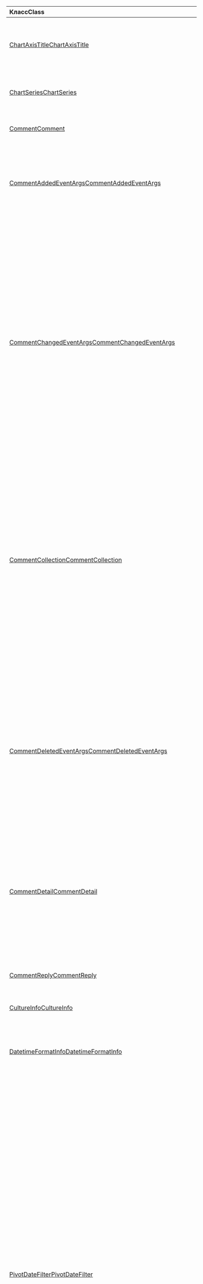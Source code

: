 | <span data-ttu-id="f9fad-101">Класс</span><span class="sxs-lookup"><span data-stu-id="f9fad-101">Class</span></span> | <span data-ttu-id="f9fad-102">Поля</span><span class="sxs-lookup"><span data-stu-id="f9fad-102">Fields</span></span> | <span data-ttu-id="f9fad-103">Описание</span><span class="sxs-lookup"><span data-stu-id="f9fad-103">Description</span></span> |
|:---|:---|:---|
|[<span data-ttu-id="f9fad-104">ChartAxisTitle</span><span class="sxs-lookup"><span data-stu-id="f9fad-104">ChartAxisTitle</span></span>](/javascript/api/excel/excel.chartaxistitle)|[<span data-ttu-id="f9fad-105">textOrientation</span><span class="sxs-lookup"><span data-stu-id="f9fad-105">textOrientation</span></span>](/javascript/api/excel/excel.chartaxistitle#textorientation)|<span data-ttu-id="f9fad-106">Указывает угол, на который ориентирован текст для заголовка оси диаграммы.</span><span class="sxs-lookup"><span data-stu-id="f9fad-106">Specifies the angle to which the text is oriented for the chart axis title.</span></span>|
|[<span data-ttu-id="f9fad-107">ChartSeries</span><span class="sxs-lookup"><span data-stu-id="f9fad-107">ChartSeries</span></span>](/javascript/api/excel/excel.chartseries)|[<span data-ttu-id="f9fad-108">getDimensionValues (размер: Excel. ChartSeriesDimension)</span><span class="sxs-lookup"><span data-stu-id="f9fad-108">getDimensionValues(dimension: Excel.ChartSeriesDimension)</span></span>](/javascript/api/excel/excel.chartseries#getdimensionvalues-dimension-)|<span data-ttu-id="f9fad-109">Получает значения из одного измерения серии диаграмм.</span><span class="sxs-lookup"><span data-stu-id="f9fad-109">Gets the values from a single dimension of the chart series.</span></span>|
|[<span data-ttu-id="f9fad-110">Comment</span><span class="sxs-lookup"><span data-stu-id="f9fad-110">Comment</span></span>](/javascript/api/excel/excel.comment)|[<span data-ttu-id="f9fad-111">contentType</span><span class="sxs-lookup"><span data-stu-id="f9fad-111">contentType</span></span>](/javascript/api/excel/excel.comment#contenttype)|<span data-ttu-id="f9fad-112">Получает тип контента комментария.</span><span class="sxs-lookup"><span data-stu-id="f9fad-112">Gets the content type of the comment.</span></span>|
|[<span data-ttu-id="f9fad-113">CommentAddedEventArgs</span><span class="sxs-lookup"><span data-stu-id="f9fad-113">CommentAddedEventArgs</span></span>](/javascript/api/excel/excel.commentaddedeventargs)|[<span data-ttu-id="f9fad-114">commentDetails</span><span class="sxs-lookup"><span data-stu-id="f9fad-114">commentDetails</span></span>](/javascript/api/excel/excel.commentaddedeventargs#commentdetails)|<span data-ttu-id="f9fad-115">Получает массив, содержащий ID и ID комментариев связанных с ним `CommentDetail` ответов.</span><span class="sxs-lookup"><span data-stu-id="f9fad-115">Gets the `CommentDetail` array that contains the comment ID and IDs of its related replies.</span></span>|
||[<span data-ttu-id="f9fad-116">source</span><span class="sxs-lookup"><span data-stu-id="f9fad-116">source</span></span>](/javascript/api/excel/excel.commentaddedeventargs#source)|<span data-ttu-id="f9fad-117">Указывает источник события.</span><span class="sxs-lookup"><span data-stu-id="f9fad-117">Specifies the source of the event.</span></span>|
||[<span data-ttu-id="f9fad-118">type</span><span class="sxs-lookup"><span data-stu-id="f9fad-118">type</span></span>](/javascript/api/excel/excel.commentaddedeventargs#type)|<span data-ttu-id="f9fad-119">Получает тип события.</span><span class="sxs-lookup"><span data-stu-id="f9fad-119">Gets the type of the event.</span></span>|
||[<span data-ttu-id="f9fad-120">worksheetId</span><span class="sxs-lookup"><span data-stu-id="f9fad-120">worksheetId</span></span>](/javascript/api/excel/excel.commentaddedeventargs#worksheetid)|<span data-ttu-id="f9fad-121">Получает ID таблицы, в которой произошло событие.</span><span class="sxs-lookup"><span data-stu-id="f9fad-121">Gets the ID of the worksheet in which the event happened.</span></span>|
|[<span data-ttu-id="f9fad-122">CommentChangedEventArgs</span><span class="sxs-lookup"><span data-stu-id="f9fad-122">CommentChangedEventArgs</span></span>](/javascript/api/excel/excel.commentchangedeventargs)|[<span data-ttu-id="f9fad-123">changeType</span><span class="sxs-lookup"><span data-stu-id="f9fad-123">changeType</span></span>](/javascript/api/excel/excel.commentchangedeventargs#changetype)|<span data-ttu-id="f9fad-124">Получает тип изменений, который представляет, как запускается измененное событие.</span><span class="sxs-lookup"><span data-stu-id="f9fad-124">Gets the change type that represents how the changed event is triggered.</span></span>|
||[<span data-ttu-id="f9fad-125">commentDetails</span><span class="sxs-lookup"><span data-stu-id="f9fad-125">commentDetails</span></span>](/javascript/api/excel/excel.commentchangedeventargs#commentdetails)|<span data-ttu-id="f9fad-126">Получите массив, содержащий ID и ID комментариев связанных с ним `CommentDetail` ответов.</span><span class="sxs-lookup"><span data-stu-id="f9fad-126">Get the `CommentDetail` array which contains the comment ID and IDs of its related replies.</span></span>|
||[<span data-ttu-id="f9fad-127">source</span><span class="sxs-lookup"><span data-stu-id="f9fad-127">source</span></span>](/javascript/api/excel/excel.commentchangedeventargs#source)|<span data-ttu-id="f9fad-128">Указывает источник события.</span><span class="sxs-lookup"><span data-stu-id="f9fad-128">Specifies the source of the event.</span></span>|
||[<span data-ttu-id="f9fad-129">type</span><span class="sxs-lookup"><span data-stu-id="f9fad-129">type</span></span>](/javascript/api/excel/excel.commentchangedeventargs#type)|<span data-ttu-id="f9fad-130">Получает тип события.</span><span class="sxs-lookup"><span data-stu-id="f9fad-130">Gets the type of the event.</span></span>|
||[<span data-ttu-id="f9fad-131">worksheetId</span><span class="sxs-lookup"><span data-stu-id="f9fad-131">worksheetId</span></span>](/javascript/api/excel/excel.commentchangedeventargs#worksheetid)|<span data-ttu-id="f9fad-132">Получает ID таблицы, в которой произошло событие.</span><span class="sxs-lookup"><span data-stu-id="f9fad-132">Gets the ID of the worksheet in which the event happened.</span></span>|
|[<span data-ttu-id="f9fad-133">CommentCollection</span><span class="sxs-lookup"><span data-stu-id="f9fad-133">CommentCollection</span></span>](/javascript/api/excel/excel.commentcollection)|[<span data-ttu-id="f9fad-134">onAdded</span><span class="sxs-lookup"><span data-stu-id="f9fad-134">onAdded</span></span>](/javascript/api/excel/excel.commentcollection#onadded)|<span data-ttu-id="f9fad-135">Возникает при добавлении комментариев.</span><span class="sxs-lookup"><span data-stu-id="f9fad-135">Occurs when the comments are added.</span></span>|
||[<span data-ttu-id="f9fad-136">onChanged</span><span class="sxs-lookup"><span data-stu-id="f9fad-136">onChanged</span></span>](/javascript/api/excel/excel.commentcollection#onchanged)|<span data-ttu-id="f9fad-137">Возникает при смене комментариев или ответов в коллекции комментариев, в том числе при удалении ответов.</span><span class="sxs-lookup"><span data-stu-id="f9fad-137">Occurs when comments or replies in a comment collection are changed, including when replies are deleted.</span></span>|
||[<span data-ttu-id="f9fad-138">onDeleted</span><span class="sxs-lookup"><span data-stu-id="f9fad-138">onDeleted</span></span>](/javascript/api/excel/excel.commentcollection#ondeleted)|<span data-ttu-id="f9fad-139">Происходит, когда комментарии удаляются в коллекции комментариев.</span><span class="sxs-lookup"><span data-stu-id="f9fad-139">Occurs when comments are deleted in the comment collection.</span></span>|
|[<span data-ttu-id="f9fad-140">CommentDeletedEventArgs</span><span class="sxs-lookup"><span data-stu-id="f9fad-140">CommentDeletedEventArgs</span></span>](/javascript/api/excel/excel.commentdeletedeventargs)|[<span data-ttu-id="f9fad-141">commentDetails</span><span class="sxs-lookup"><span data-stu-id="f9fad-141">commentDetails</span></span>](/javascript/api/excel/excel.commentdeletedeventargs#commentdetails)|<span data-ttu-id="f9fad-142">Получает массив, содержащий ID и ID комментариев связанных с ним `CommentDetail` ответов.</span><span class="sxs-lookup"><span data-stu-id="f9fad-142">Gets the `CommentDetail` array that contains the comment ID and IDs of its related replies.</span></span>|
||[<span data-ttu-id="f9fad-143">source</span><span class="sxs-lookup"><span data-stu-id="f9fad-143">source</span></span>](/javascript/api/excel/excel.commentdeletedeventargs#source)|<span data-ttu-id="f9fad-144">Указывает источник события.</span><span class="sxs-lookup"><span data-stu-id="f9fad-144">Specifies the source of the event.</span></span>|
||[<span data-ttu-id="f9fad-145">type</span><span class="sxs-lookup"><span data-stu-id="f9fad-145">type</span></span>](/javascript/api/excel/excel.commentdeletedeventargs#type)|<span data-ttu-id="f9fad-146">Получает тип события.</span><span class="sxs-lookup"><span data-stu-id="f9fad-146">Gets the type of the event.</span></span>|
||[<span data-ttu-id="f9fad-147">worksheetId</span><span class="sxs-lookup"><span data-stu-id="f9fad-147">worksheetId</span></span>](/javascript/api/excel/excel.commentdeletedeventargs#worksheetid)|<span data-ttu-id="f9fad-148">Получает ID таблицы, в которой произошло событие.</span><span class="sxs-lookup"><span data-stu-id="f9fad-148">Gets the ID of the worksheet in which the event happened.</span></span>|
|[<span data-ttu-id="f9fad-149">CommentDetail</span><span class="sxs-lookup"><span data-stu-id="f9fad-149">CommentDetail</span></span>](/javascript/api/excel/excel.commentdetail)|[<span data-ttu-id="f9fad-150">commentId</span><span class="sxs-lookup"><span data-stu-id="f9fad-150">commentId</span></span>](/javascript/api/excel/excel.commentdetail#commentid)|<span data-ttu-id="f9fad-151">Представляет ID комментария.</span><span class="sxs-lookup"><span data-stu-id="f9fad-151">Represents the ID of the comment.</span></span>|
||[<span data-ttu-id="f9fad-152">replyIds</span><span class="sxs-lookup"><span data-stu-id="f9fad-152">replyIds</span></span>](/javascript/api/excel/excel.commentdetail#replyids)|<span data-ttu-id="f9fad-153">Представляет ID-адреса соответствующих ответов, которые принадлежат комментарию.</span><span class="sxs-lookup"><span data-stu-id="f9fad-153">Represents the IDs of the related replies that belong to the comment.</span></span>|
|[<span data-ttu-id="f9fad-154">CommentReply</span><span class="sxs-lookup"><span data-stu-id="f9fad-154">CommentReply</span></span>](/javascript/api/excel/excel.commentreply)|[<span data-ttu-id="f9fad-155">contentType</span><span class="sxs-lookup"><span data-stu-id="f9fad-155">contentType</span></span>](/javascript/api/excel/excel.commentreply#contenttype)|<span data-ttu-id="f9fad-156">Тип контента ответа.</span><span class="sxs-lookup"><span data-stu-id="f9fad-156">The content type of the reply.</span></span>|
|[<span data-ttu-id="f9fad-157">CultureInfo</span><span class="sxs-lookup"><span data-stu-id="f9fad-157">CultureInfo</span></span>](/javascript/api/excel/excel.cultureinfo)|[<span data-ttu-id="f9fad-158">datetimeFormat</span><span class="sxs-lookup"><span data-stu-id="f9fad-158">datetimeFormat</span></span>](/javascript/api/excel/excel.cultureinfo#datetimeformat)|<span data-ttu-id="f9fad-159">Определяет культурный формат отображения даты и времени.</span><span class="sxs-lookup"><span data-stu-id="f9fad-159">Defines the culturally appropriate format of displaying date and time.</span></span>|
|[<span data-ttu-id="f9fad-160">DatetimeFormatInfo</span><span class="sxs-lookup"><span data-stu-id="f9fad-160">DatetimeFormatInfo</span></span>](/javascript/api/excel/excel.datetimeformatinfo)|[<span data-ttu-id="f9fad-161">dateSeparator</span><span class="sxs-lookup"><span data-stu-id="f9fad-161">dateSeparator</span></span>](/javascript/api/excel/excel.datetimeformatinfo#dateseparator)|<span data-ttu-id="f9fad-162">Получает строку, используемую в качестве сепаратора дат.</span><span class="sxs-lookup"><span data-stu-id="f9fad-162">Gets the string used as the date separator.</span></span>|
||[<span data-ttu-id="f9fad-163">longDatePattern</span><span class="sxs-lookup"><span data-stu-id="f9fad-163">longDatePattern</span></span>](/javascript/api/excel/excel.datetimeformatinfo#longdatepattern)|<span data-ttu-id="f9fad-164">Получает строку формата для длинного значения даты.</span><span class="sxs-lookup"><span data-stu-id="f9fad-164">Gets the format string for a long date value.</span></span>|
||[<span data-ttu-id="f9fad-165">longTimePattern</span><span class="sxs-lookup"><span data-stu-id="f9fad-165">longTimePattern</span></span>](/javascript/api/excel/excel.datetimeformatinfo#longtimepattern)|<span data-ttu-id="f9fad-166">Получает строку формата в течение длительного времени.</span><span class="sxs-lookup"><span data-stu-id="f9fad-166">Gets the format string for a long time value.</span></span>|
||[<span data-ttu-id="f9fad-167">shortDatePattern</span><span class="sxs-lookup"><span data-stu-id="f9fad-167">shortDatePattern</span></span>](/javascript/api/excel/excel.datetimeformatinfo#shortdatepattern)|<span data-ttu-id="f9fad-168">Получает строку формата для краткого значения даты.</span><span class="sxs-lookup"><span data-stu-id="f9fad-168">Gets the format string for a short date value.</span></span>|
||[<span data-ttu-id="f9fad-169">timeSeparator</span><span class="sxs-lookup"><span data-stu-id="f9fad-169">timeSeparator</span></span>](/javascript/api/excel/excel.datetimeformatinfo#timeseparator)|<span data-ttu-id="f9fad-170">Получает строку, используемую в качестве сепаратора времени.</span><span class="sxs-lookup"><span data-stu-id="f9fad-170">Gets the string used as the time separator.</span></span>|
|[<span data-ttu-id="f9fad-171">PivotDateFilter</span><span class="sxs-lookup"><span data-stu-id="f9fad-171">PivotDateFilter</span></span>](/javascript/api/excel/excel.pivotdatefilter)|[<span data-ttu-id="f9fad-172">компаратор</span><span class="sxs-lookup"><span data-stu-id="f9fad-172">comparator</span></span>](/javascript/api/excel/excel.pivotdatefilter#comparator)|<span data-ttu-id="f9fad-173">Компаратор — это статическое значение, с которым сравниваются другие значения.</span><span class="sxs-lookup"><span data-stu-id="f9fad-173">The comparator is the static value to which other values are compared.</span></span>|
||[<span data-ttu-id="f9fad-174">условие</span><span class="sxs-lookup"><span data-stu-id="f9fad-174">condition</span></span>](/javascript/api/excel/excel.pivotdatefilter#condition)|<span data-ttu-id="f9fad-175">Указывает условие фильтра, которое определяет необходимые критерии фильтрации.</span><span class="sxs-lookup"><span data-stu-id="f9fad-175">Specifies the condition for the filter, which defines the necessary filtering criteria.</span></span>|
||[<span data-ttu-id="f9fad-176">эксклюзив</span><span class="sxs-lookup"><span data-stu-id="f9fad-176">exclusive</span></span>](/javascript/api/excel/excel.pivotdatefilter#exclusive)|<span data-ttu-id="f9fad-177">Если `true` фильтр исключает *элементы,* которые соответствуют критериям.</span><span class="sxs-lookup"><span data-stu-id="f9fad-177">If `true`, filter *excludes* items that meet criteria.</span></span>|
||[<span data-ttu-id="f9fad-178">lowerBound</span><span class="sxs-lookup"><span data-stu-id="f9fad-178">lowerBound</span></span>](/javascript/api/excel/excel.pivotdatefilter#lowerbound)|<span data-ttu-id="f9fad-179">Нижний предел диапазона для состояния `between` фильтра.</span><span class="sxs-lookup"><span data-stu-id="f9fad-179">The lower-bound of the range for the `between` filter condition.</span></span>|
||[<span data-ttu-id="f9fad-180">upperBound</span><span class="sxs-lookup"><span data-stu-id="f9fad-180">upperBound</span></span>](/javascript/api/excel/excel.pivotdatefilter#upperbound)|<span data-ttu-id="f9fad-181">Верхний предел диапазона для состояния `between` фильтра.</span><span class="sxs-lookup"><span data-stu-id="f9fad-181">The upper-bound of the range for the `between` filter condition.</span></span>|
||[<span data-ttu-id="f9fad-182">wholeDays</span><span class="sxs-lookup"><span data-stu-id="f9fad-182">wholeDays</span></span>](/javascript/api/excel/excel.pivotdatefilter#wholedays)|<span data-ttu-id="f9fad-183">Для `equals` , , и фильтр `before` `after` `between` условия, указывает, если сравнения должны быть сделаны в течение целых дней.</span><span class="sxs-lookup"><span data-stu-id="f9fad-183">For `equals`, `before`, `after`, and `between` filter conditions, indicates if comparisons should be made as whole days.</span></span>|
|[<span data-ttu-id="f9fad-184">PivotField</span><span class="sxs-lookup"><span data-stu-id="f9fad-184">PivotField</span></span>](/javascript/api/excel/excel.pivotfield)|[<span data-ttu-id="f9fad-185">applyFilter(filter: Excel. PivotFilters)</span><span class="sxs-lookup"><span data-stu-id="f9fad-185">applyFilter(filter: Excel.PivotFilters)</span></span>](/javascript/api/excel/excel.pivotfield#applyfilter-filter-)|<span data-ttu-id="f9fad-186">Задает один или несколько текущих pivotFilters поля и применяет их к полю.</span><span class="sxs-lookup"><span data-stu-id="f9fad-186">Sets one or more of the field's current PivotFilters and applies them to the field.</span></span>|
||[<span data-ttu-id="f9fad-187">clearAllFilters()</span><span class="sxs-lookup"><span data-stu-id="f9fad-187">clearAllFilters()</span></span>](/javascript/api/excel/excel.pivotfield#clearallfilters--)|<span data-ttu-id="f9fad-188">Очищает все критерии от всех фильтров поля.</span><span class="sxs-lookup"><span data-stu-id="f9fad-188">Clears all criteria from all of the field's filters.</span></span>|
||[<span data-ttu-id="f9fad-189">clearFilter(filterType: Excel. PivotFilterType)</span><span class="sxs-lookup"><span data-stu-id="f9fad-189">clearFilter(filterType: Excel.PivotFilterType)</span></span>](/javascript/api/excel/excel.pivotfield#clearfilter-filtertype-)|<span data-ttu-id="f9fad-190">Очищает все существующие критерии от фильтра поля данного типа (если он применяется в настоящее время).</span><span class="sxs-lookup"><span data-stu-id="f9fad-190">Clears all existing criteria from the field's filter of the given type (if one is currently applied).</span></span>|
||[<span data-ttu-id="f9fad-191">getFilters()</span><span class="sxs-lookup"><span data-stu-id="f9fad-191">getFilters()</span></span>](/javascript/api/excel/excel.pivotfield#getfilters--)|<span data-ttu-id="f9fad-192">Получает все фильтры, применяемые в настоящее время на поле.</span><span class="sxs-lookup"><span data-stu-id="f9fad-192">Gets all filters currently applied on the field.</span></span>|
||[<span data-ttu-id="f9fad-193">isFiltered (filterType?: Excel. PivotFilterType)</span><span class="sxs-lookup"><span data-stu-id="f9fad-193">isFiltered(filterType?: Excel.PivotFilterType)</span></span>](/javascript/api/excel/excel.pivotfield#isfiltered-filtertype-)|<span data-ttu-id="f9fad-194">Проверяет, есть ли на поле примененные фильтры.</span><span class="sxs-lookup"><span data-stu-id="f9fad-194">Checks if there are any applied filters on the field.</span></span>|
|[<span data-ttu-id="f9fad-195">PivotFilters</span><span class="sxs-lookup"><span data-stu-id="f9fad-195">PivotFilters</span></span>](/javascript/api/excel/excel.pivotfilters)|[<span data-ttu-id="f9fad-196">dateFilter</span><span class="sxs-lookup"><span data-stu-id="f9fad-196">dateFilter</span></span>](/javascript/api/excel/excel.pivotfilters#datefilter)|<span data-ttu-id="f9fad-197">В настоящее время применяется фильтр дат PivotField.</span><span class="sxs-lookup"><span data-stu-id="f9fad-197">The PivotField's currently applied date filter.</span></span>|
||[<span data-ttu-id="f9fad-198">labelFilter</span><span class="sxs-lookup"><span data-stu-id="f9fad-198">labelFilter</span></span>](/javascript/api/excel/excel.pivotfilters#labelfilter)|<span data-ttu-id="f9fad-199">Фильтр меток PivotField в настоящее время применяется.</span><span class="sxs-lookup"><span data-stu-id="f9fad-199">The PivotField's currently applied label filter.</span></span>|
||[<span data-ttu-id="f9fad-200">manualFilter</span><span class="sxs-lookup"><span data-stu-id="f9fad-200">manualFilter</span></span>](/javascript/api/excel/excel.pivotfilters#manualfilter)|<span data-ttu-id="f9fad-201">В настоящее время применяется ручной фильтр PivotField.</span><span class="sxs-lookup"><span data-stu-id="f9fad-201">The PivotField's currently applied manual filter.</span></span>|
||[<span data-ttu-id="f9fad-202">valueFilter</span><span class="sxs-lookup"><span data-stu-id="f9fad-202">valueFilter</span></span>](/javascript/api/excel/excel.pivotfilters#valuefilter)|<span data-ttu-id="f9fad-203">В настоящее время применяется фильтр значений PivotField.</span><span class="sxs-lookup"><span data-stu-id="f9fad-203">The PivotField's currently applied value filter.</span></span>|
|[<span data-ttu-id="f9fad-204">PivotLabelFilter</span><span class="sxs-lookup"><span data-stu-id="f9fad-204">PivotLabelFilter</span></span>](/javascript/api/excel/excel.pivotlabelfilter)|[<span data-ttu-id="f9fad-205">компаратор</span><span class="sxs-lookup"><span data-stu-id="f9fad-205">comparator</span></span>](/javascript/api/excel/excel.pivotlabelfilter#comparator)|<span data-ttu-id="f9fad-206">Компаратор — это статическое значение, с которым сравниваются другие значения.</span><span class="sxs-lookup"><span data-stu-id="f9fad-206">The comparator is the static value to which other values are compared.</span></span>|
||[<span data-ttu-id="f9fad-207">условие</span><span class="sxs-lookup"><span data-stu-id="f9fad-207">condition</span></span>](/javascript/api/excel/excel.pivotlabelfilter#condition)|<span data-ttu-id="f9fad-208">Указывает условие фильтра, которое определяет необходимые критерии фильтрации.</span><span class="sxs-lookup"><span data-stu-id="f9fad-208">Specifies the condition for the filter, which defines the necessary filtering criteria.</span></span>|
||[<span data-ttu-id="f9fad-209">эксклюзив</span><span class="sxs-lookup"><span data-stu-id="f9fad-209">exclusive</span></span>](/javascript/api/excel/excel.pivotlabelfilter#exclusive)|<span data-ttu-id="f9fad-210">Если `true` фильтр исключает *элементы,* которые соответствуют критериям.</span><span class="sxs-lookup"><span data-stu-id="f9fad-210">If `true`, filter *excludes* items that meet criteria.</span></span>|
||[<span data-ttu-id="f9fad-211">lowerBound</span><span class="sxs-lookup"><span data-stu-id="f9fad-211">lowerBound</span></span>](/javascript/api/excel/excel.pivotlabelfilter#lowerbound)|<span data-ttu-id="f9fad-212">Нижний предел диапазона для состояния `between` фильтра.</span><span class="sxs-lookup"><span data-stu-id="f9fad-212">The lower-bound of the range for the `between` filter condition.</span></span>|
||[<span data-ttu-id="f9fad-213">substring</span><span class="sxs-lookup"><span data-stu-id="f9fad-213">substring</span></span>](/javascript/api/excel/excel.pivotlabelfilter#substring)|<span data-ttu-id="f9fad-214">Подстройка, используемая для `beginsWith` `endsWith` и `contains` фильтрации условий.</span><span class="sxs-lookup"><span data-stu-id="f9fad-214">The substring used for `beginsWith`, `endsWith`, and `contains` filter conditions.</span></span>|
||[<span data-ttu-id="f9fad-215">upperBound</span><span class="sxs-lookup"><span data-stu-id="f9fad-215">upperBound</span></span>](/javascript/api/excel/excel.pivotlabelfilter#upperbound)|<span data-ttu-id="f9fad-216">Верхний предел диапазона для состояния `between` фильтра.</span><span class="sxs-lookup"><span data-stu-id="f9fad-216">The upper-bound of the range for the `between` filter condition.</span></span>|
|[<span data-ttu-id="f9fad-217">PivotManualFilter</span><span class="sxs-lookup"><span data-stu-id="f9fad-217">PivotManualFilter</span></span>](/javascript/api/excel/excel.pivotmanualfilter)|[<span data-ttu-id="f9fad-218">selectedItems</span><span class="sxs-lookup"><span data-stu-id="f9fad-218">selectedItems</span></span>](/javascript/api/excel/excel.pivotmanualfilter#selecteditems)|<span data-ttu-id="f9fad-219">Список выбранных элементов, которые необходимо фильтровать вручную.</span><span class="sxs-lookup"><span data-stu-id="f9fad-219">A list of selected items to manually filter.</span></span>|
|[<span data-ttu-id="f9fad-220">PivotTable</span><span class="sxs-lookup"><span data-stu-id="f9fad-220">PivotTable</span></span>](/javascript/api/excel/excel.pivottable)|[<span data-ttu-id="f9fad-221">allowMultipleFiltersPerField</span><span class="sxs-lookup"><span data-stu-id="f9fad-221">allowMultipleFiltersPerField</span></span>](/javascript/api/excel/excel.pivottable#allowmultiplefiltersperfield)|<span data-ttu-id="f9fad-222">Указывает, разрешает ли pivotTable применение нескольких pivotFilters в заданной pivotField в таблице.</span><span class="sxs-lookup"><span data-stu-id="f9fad-222">Specifies if the PivotTable allows the application of multiple PivotFilters on a given PivotField in the table.</span></span>|
|[<span data-ttu-id="f9fad-223">PivotTableScopedCollection</span><span class="sxs-lookup"><span data-stu-id="f9fad-223">PivotTableScopedCollection</span></span>](/javascript/api/excel/excel.pivottablescopedcollection)|[<span data-ttu-id="f9fad-224">getCount()</span><span class="sxs-lookup"><span data-stu-id="f9fad-224">getCount()</span></span>](/javascript/api/excel/excel.pivottablescopedcollection#getcount--)|<span data-ttu-id="f9fad-225">Получает число pivotTables в коллекции.</span><span class="sxs-lookup"><span data-stu-id="f9fad-225">Gets the number of PivotTables in the collection.</span></span>|
||[<span data-ttu-id="f9fad-226">getFirst()</span><span class="sxs-lookup"><span data-stu-id="f9fad-226">getFirst()</span></span>](/javascript/api/excel/excel.pivottablescopedcollection#getfirst--)|<span data-ttu-id="f9fad-227">Получает первый pivotTable в коллекции.</span><span class="sxs-lookup"><span data-stu-id="f9fad-227">Gets the first PivotTable in the collection.</span></span>|
||[<span data-ttu-id="f9fad-228">getItem(key: string)</span><span class="sxs-lookup"><span data-stu-id="f9fad-228">getItem(key: string)</span></span>](/javascript/api/excel/excel.pivottablescopedcollection#getitem-key-)|<span data-ttu-id="f9fad-229">Получает сводную таблицу по имени.</span><span class="sxs-lookup"><span data-stu-id="f9fad-229">Gets a PivotTable by name.</span></span>|
||[<span data-ttu-id="f9fad-230">getItemOrNullObject(имя: строка)</span><span class="sxs-lookup"><span data-stu-id="f9fad-230">getItemOrNullObject(name: string)</span></span>](/javascript/api/excel/excel.pivottablescopedcollection#getitemornullobject-name-)|<span data-ttu-id="f9fad-231">Получает сводную таблицу по имени.</span><span class="sxs-lookup"><span data-stu-id="f9fad-231">Gets a PivotTable by name.</span></span>|
||[<span data-ttu-id="f9fad-232">items</span><span class="sxs-lookup"><span data-stu-id="f9fad-232">items</span></span>](/javascript/api/excel/excel.pivottablescopedcollection#items)|<span data-ttu-id="f9fad-233">Получает загруженные дочерние элементы в этой коллекции.</span><span class="sxs-lookup"><span data-stu-id="f9fad-233">Gets the loaded child items in this collection.</span></span>|
|[<span data-ttu-id="f9fad-234">PivotValueFilter</span><span class="sxs-lookup"><span data-stu-id="f9fad-234">PivotValueFilter</span></span>](/javascript/api/excel/excel.pivotvaluefilter)|[<span data-ttu-id="f9fad-235">компаратор</span><span class="sxs-lookup"><span data-stu-id="f9fad-235">comparator</span></span>](/javascript/api/excel/excel.pivotvaluefilter#comparator)|<span data-ttu-id="f9fad-236">Компаратор — это статическое значение, с которым сравниваются другие значения.</span><span class="sxs-lookup"><span data-stu-id="f9fad-236">The comparator is the static value to which other values are compared.</span></span>|
||[<span data-ttu-id="f9fad-237">условие</span><span class="sxs-lookup"><span data-stu-id="f9fad-237">condition</span></span>](/javascript/api/excel/excel.pivotvaluefilter#condition)|<span data-ttu-id="f9fad-238">Указывает условие фильтра, которое определяет необходимые критерии фильтрации.</span><span class="sxs-lookup"><span data-stu-id="f9fad-238">Specifies the condition for the filter, which defines the necessary filtering criteria.</span></span>|
||[<span data-ttu-id="f9fad-239">эксклюзив</span><span class="sxs-lookup"><span data-stu-id="f9fad-239">exclusive</span></span>](/javascript/api/excel/excel.pivotvaluefilter#exclusive)|<span data-ttu-id="f9fad-240">Если `true` фильтр исключает *элементы,* которые соответствуют критериям.</span><span class="sxs-lookup"><span data-stu-id="f9fad-240">If `true`, filter *excludes* items that meet criteria.</span></span>|
||[<span data-ttu-id="f9fad-241">lowerBound</span><span class="sxs-lookup"><span data-stu-id="f9fad-241">lowerBound</span></span>](/javascript/api/excel/excel.pivotvaluefilter#lowerbound)|<span data-ttu-id="f9fad-242">Нижний предел диапазона для состояния `between` фильтра.</span><span class="sxs-lookup"><span data-stu-id="f9fad-242">The lower-bound of the range for the `between` filter condition.</span></span>|
||[<span data-ttu-id="f9fad-243">selectionType</span><span class="sxs-lookup"><span data-stu-id="f9fad-243">selectionType</span></span>](/javascript/api/excel/excel.pivotvaluefilter#selectiontype)|<span data-ttu-id="f9fad-244">Указывает, является ли фильтр для элементов верхнего и нижнего N, верхнего и нижнего N-процентов или суммы N верхнего или нижнего.</span><span class="sxs-lookup"><span data-stu-id="f9fad-244">Specifies if the filter is for the top/bottom N items, top/bottom N percent, or top/bottom N sum.</span></span>|
||[<span data-ttu-id="f9fad-245">пороговое значение</span><span class="sxs-lookup"><span data-stu-id="f9fad-245">threshold</span></span>](/javascript/api/excel/excel.pivotvaluefilter#threshold)|<span data-ttu-id="f9fad-246">Пороговое число элементов , процентов или сумм, которые необходимо отфильтровать для состояния верхнего или нижнего фильтра.</span><span class="sxs-lookup"><span data-stu-id="f9fad-246">The "N" threshold number of items, percent, or sum to be filtered for a top/bottom filter condition.</span></span>|
||[<span data-ttu-id="f9fad-247">upperBound</span><span class="sxs-lookup"><span data-stu-id="f9fad-247">upperBound</span></span>](/javascript/api/excel/excel.pivotvaluefilter#upperbound)|<span data-ttu-id="f9fad-248">Верхний предел диапазона для состояния `between` фильтра.</span><span class="sxs-lookup"><span data-stu-id="f9fad-248">The upper-bound of the range for the `between` filter condition.</span></span>|
||[<span data-ttu-id="f9fad-249">value</span><span class="sxs-lookup"><span data-stu-id="f9fad-249">value</span></span>](/javascript/api/excel/excel.pivotvaluefilter#value)|<span data-ttu-id="f9fad-250">Имя выбранного "значения" в поле для фильтрации.</span><span class="sxs-lookup"><span data-stu-id="f9fad-250">Name of the chosen "value" in the field by which to filter.</span></span>|
|[<span data-ttu-id="f9fad-251">Range</span><span class="sxs-lookup"><span data-stu-id="f9fad-251">Range</span></span>](/javascript/api/excel/excel.range)|[<span data-ttu-id="f9fad-252">getDirectPrecedents()</span><span class="sxs-lookup"><span data-stu-id="f9fad-252">getDirectPrecedents()</span></span>](/javascript/api/excel/excel.range#getdirectprecedents--)|<span data-ttu-id="f9fad-253">Возвращает объект, представляющего диапазон, содержащий все прямые прецеденты ячейки в одной и той же таблице или `WorkbookRangeAreas` в нескольких таблицах.</span><span class="sxs-lookup"><span data-stu-id="f9fad-253">Returns a `WorkbookRangeAreas` object that represents the range containing all the direct precedents of a cell in the same worksheet or in multiple worksheets.</span></span>|
||[<span data-ttu-id="f9fad-254">getPivotTables (fullyContained?: boolean)</span><span class="sxs-lookup"><span data-stu-id="f9fad-254">getPivotTables(fullyContained?: boolean)</span></span>](/javascript/api/excel/excel.range#getpivottables-fullycontained-)|<span data-ttu-id="f9fad-255">Получает объемную коллекцию pivotTables, которые пересекаются с диапазоном.</span><span class="sxs-lookup"><span data-stu-id="f9fad-255">Gets a scoped collection of PivotTables that overlap with the range.</span></span>|
||[<span data-ttu-id="f9fad-256">getSpillParent()</span><span class="sxs-lookup"><span data-stu-id="f9fad-256">getSpillParent()</span></span>](/javascript/api/excel/excel.range#getspillparent--)|<span data-ttu-id="f9fad-257">Получает объект диапазона, содержащий базовую ячейку для переносимой ячейки.</span><span class="sxs-lookup"><span data-stu-id="f9fad-257">Gets the range object containing the anchor cell for a cell getting spilled into.</span></span>|
||[<span data-ttu-id="f9fad-258">getSpillParentOrNullObject()</span><span class="sxs-lookup"><span data-stu-id="f9fad-258">getSpillParentOrNullObject()</span></span>](/javascript/api/excel/excel.range#getspillparentornullobject--)|<span data-ttu-id="f9fad-259">Получает объект диапазона, содержащий якорную ячейку для пролитой ячейки.</span><span class="sxs-lookup"><span data-stu-id="f9fad-259">Gets the range object containing the anchor cell for the cell getting spilled into.</span></span>|
||[<span data-ttu-id="f9fad-260">getSpillingToRange()</span><span class="sxs-lookup"><span data-stu-id="f9fad-260">getSpillingToRange()</span></span>](/javascript/api/excel/excel.range#getspillingtorange--)|<span data-ttu-id="f9fad-261">Получает объект range, содержащий диапазон переноса при вызове для базовой ячейки.</span><span class="sxs-lookup"><span data-stu-id="f9fad-261">Gets the range object containing the spill range when called on an anchor cell.</span></span>|
||[<span data-ttu-id="f9fad-262">getSpillingToRangeOrNullObject()</span><span class="sxs-lookup"><span data-stu-id="f9fad-262">getSpillingToRangeOrNullObject()</span></span>](/javascript/api/excel/excel.range#getspillingtorangeornullobject--)|<span data-ttu-id="f9fad-263">Получает объект range, содержащий диапазон переноса при вызове для базовой ячейки.</span><span class="sxs-lookup"><span data-stu-id="f9fad-263">Gets the range object containing the spill range when called on an anchor cell.</span></span>|
||[<span data-ttu-id="f9fad-264">hasSpill</span><span class="sxs-lookup"><span data-stu-id="f9fad-264">hasSpill</span></span>](/javascript/api/excel/excel.range#hasspill)|<span data-ttu-id="f9fad-265">Указывает, есть ли во всех ячейках граница переноса.</span><span class="sxs-lookup"><span data-stu-id="f9fad-265">Represents if all cells have a spill border.</span></span>|
||[<span data-ttu-id="f9fad-266">numberFormatCategories</span><span class="sxs-lookup"><span data-stu-id="f9fad-266">numberFormatCategories</span></span>](/javascript/api/excel/excel.range#numberformatcategories)|<span data-ttu-id="f9fad-267">Представляет категорию формата номеров каждой ячейки.</span><span class="sxs-lookup"><span data-stu-id="f9fad-267">Represents the category of number format of each cell.</span></span>|
||[<span data-ttu-id="f9fad-268">savedAsArray</span><span class="sxs-lookup"><span data-stu-id="f9fad-268">savedAsArray</span></span>](/javascript/api/excel/excel.range#savedasarray)|<span data-ttu-id="f9fad-269">Представляет, будут ли сохранены все ячейки в качестве формулы массива.</span><span class="sxs-lookup"><span data-stu-id="f9fad-269">Represents if all the cells would be saved as an array formula.</span></span>|
|[<span data-ttu-id="f9fad-270">RangeAreasCollection</span><span class="sxs-lookup"><span data-stu-id="f9fad-270">RangeAreasCollection</span></span>](/javascript/api/excel/excel.rangeareascollection)|[<span data-ttu-id="f9fad-271">getCount()</span><span class="sxs-lookup"><span data-stu-id="f9fad-271">getCount()</span></span>](/javascript/api/excel/excel.rangeareascollection#getcount--)|<span data-ttu-id="f9fad-272">Получает количество объектов `RangeAreas` в этой коллекции.</span><span class="sxs-lookup"><span data-stu-id="f9fad-272">Gets the number of `RangeAreas` objects in this collection.</span></span>|
||[<span data-ttu-id="f9fad-273">getItemAt(index: number)</span><span class="sxs-lookup"><span data-stu-id="f9fad-273">getItemAt(index: number)</span></span>](/javascript/api/excel/excel.rangeareascollection#getitemat-index-)|<span data-ttu-id="f9fad-274">Возвращает объект `RangeAreas` в зависимости от позиции в коллекции.</span><span class="sxs-lookup"><span data-stu-id="f9fad-274">Returns the `RangeAreas` object based on position in the collection.</span></span>|
||[<span data-ttu-id="f9fad-275">items</span><span class="sxs-lookup"><span data-stu-id="f9fad-275">items</span></span>](/javascript/api/excel/excel.rangeareascollection#items)|<span data-ttu-id="f9fad-276">Получает загруженные дочерние элементы в этой коллекции.</span><span class="sxs-lookup"><span data-stu-id="f9fad-276">Gets the loaded child items in this collection.</span></span>|
|[<span data-ttu-id="f9fad-277">WorkbookRangeAreas</span><span class="sxs-lookup"><span data-stu-id="f9fad-277">WorkbookRangeAreas</span></span>](/javascript/api/excel/excel.workbookrangeareas)|[<span data-ttu-id="f9fad-278">getRangeAreasBySheet (клавиша: строка)</span><span class="sxs-lookup"><span data-stu-id="f9fad-278">getRangeAreasBySheet(key: string)</span></span>](/javascript/api/excel/excel.workbookrangeareas#getrangeareasbysheet-key-)|<span data-ttu-id="f9fad-279">Возвращает объект на основе ИД или имени таблицы `RangeAreas` в коллекции.</span><span class="sxs-lookup"><span data-stu-id="f9fad-279">Returns the `RangeAreas` object based on worksheet ID or name in the collection.</span></span>|
||[<span data-ttu-id="f9fad-280">getRangeAreasOrNullObjectBySheet (key: string)</span><span class="sxs-lookup"><span data-stu-id="f9fad-280">getRangeAreasOrNullObjectBySheet(key: string)</span></span>](/javascript/api/excel/excel.workbookrangeareas#getrangeareasornullobjectbysheet-key-)|<span data-ttu-id="f9fad-281">Возвращает объект на основе имени или ИД таблицы `RangeAreas` в коллекции.</span><span class="sxs-lookup"><span data-stu-id="f9fad-281">Returns the `RangeAreas` object based on worksheet name or ID in the collection.</span></span>|
||[<span data-ttu-id="f9fad-282">addresses</span><span class="sxs-lookup"><span data-stu-id="f9fad-282">addresses</span></span>](/javascript/api/excel/excel.workbookrangeareas#addresses)|<span data-ttu-id="f9fad-283">Возвращает массив адресов в стиле A1.</span><span class="sxs-lookup"><span data-stu-id="f9fad-283">Returns an array of addresses in A1-style.</span></span>|
||[<span data-ttu-id="f9fad-284">areas</span><span class="sxs-lookup"><span data-stu-id="f9fad-284">areas</span></span>](/javascript/api/excel/excel.workbookrangeareas#areas)|<span data-ttu-id="f9fad-285">Возвращает `RangeAreasCollection` объект.</span><span class="sxs-lookup"><span data-stu-id="f9fad-285">Returns the `RangeAreasCollection` object.</span></span>|
||[<span data-ttu-id="f9fad-286">диапазоны</span><span class="sxs-lookup"><span data-stu-id="f9fad-286">ranges</span></span>](/javascript/api/excel/excel.workbookrangeareas#ranges)|<span data-ttu-id="f9fad-287">Возвращает диапазоны, составляющие этот объект в `RangeCollection` объекте.</span><span class="sxs-lookup"><span data-stu-id="f9fad-287">Returns ranges that comprise this object in a `RangeCollection` object.</span></span>|
|[<span data-ttu-id="f9fad-288">Worksheet</span><span class="sxs-lookup"><span data-stu-id="f9fad-288">Worksheet</span></span>](/javascript/api/excel/excel.worksheet)|[<span data-ttu-id="f9fad-289">customProperties</span><span class="sxs-lookup"><span data-stu-id="f9fad-289">customProperties</span></span>](/javascript/api/excel/excel.worksheet#customproperties)|<span data-ttu-id="f9fad-290">Получает коллекцию пользовательских свойств на уровне таблицы.</span><span class="sxs-lookup"><span data-stu-id="f9fad-290">Gets a collection of worksheet-level custom properties.</span></span>|
|[<span data-ttu-id="f9fad-291">WorksheetCustomProperty</span><span class="sxs-lookup"><span data-stu-id="f9fad-291">WorksheetCustomProperty</span></span>](/javascript/api/excel/excel.worksheetcustomproperty)|[<span data-ttu-id="f9fad-292">delete()</span><span class="sxs-lookup"><span data-stu-id="f9fad-292">delete()</span></span>](/javascript/api/excel/excel.worksheetcustomproperty#delete--)|<span data-ttu-id="f9fad-293">Удаляет настраиваемое свойство.</span><span class="sxs-lookup"><span data-stu-id="f9fad-293">Deletes the custom property.</span></span>|
||[<span data-ttu-id="f9fad-294">key</span><span class="sxs-lookup"><span data-stu-id="f9fad-294">key</span></span>](/javascript/api/excel/excel.worksheetcustomproperty#key)|<span data-ttu-id="f9fad-295">Возвращает ключ настраиваемого свойства.</span><span class="sxs-lookup"><span data-stu-id="f9fad-295">Gets the key of the custom property.</span></span>|
||[<span data-ttu-id="f9fad-296">value</span><span class="sxs-lookup"><span data-stu-id="f9fad-296">value</span></span>](/javascript/api/excel/excel.worksheetcustomproperty#value)|<span data-ttu-id="f9fad-297">Получает или задает значение настраиваемого свойства.</span><span class="sxs-lookup"><span data-stu-id="f9fad-297">Gets or sets the value of the custom property.</span></span>|
|[<span data-ttu-id="f9fad-298">WorksheetCustomPropertyCollection</span><span class="sxs-lookup"><span data-stu-id="f9fad-298">WorksheetCustomPropertyCollection</span></span>](/javascript/api/excel/excel.worksheetcustompropertycollection)|[<span data-ttu-id="f9fad-299">add(key: string, value: string)</span><span class="sxs-lookup"><span data-stu-id="f9fad-299">add(key: string, value: string)</span></span>](/javascript/api/excel/excel.worksheetcustompropertycollection#add-key--value-)|<span data-ttu-id="f9fad-300">Добавляет новое настраиваемую свойство, которое сопополяет с предоставленным ключом.</span><span class="sxs-lookup"><span data-stu-id="f9fad-300">Adds a new custom property that maps to the provided key.</span></span>|
||[<span data-ttu-id="f9fad-301">getCount()</span><span class="sxs-lookup"><span data-stu-id="f9fad-301">getCount()</span></span>](/javascript/api/excel/excel.worksheetcustompropertycollection#getcount--)|<span data-ttu-id="f9fad-302">Получает количество настраиваемого свойства на этом таблице.</span><span class="sxs-lookup"><span data-stu-id="f9fad-302">Gets the number of custom properties on this worksheet.</span></span>|
||[<span data-ttu-id="f9fad-303">getItem(key: string)</span><span class="sxs-lookup"><span data-stu-id="f9fad-303">getItem(key: string)</span></span>](/javascript/api/excel/excel.worksheetcustompropertycollection#getitem-key-)|<span data-ttu-id="f9fad-304">Возвращает объект настраиваемого свойства по ключу, указываемому без учета регистра.</span><span class="sxs-lookup"><span data-stu-id="f9fad-304">Gets a custom property object by its key, which is case-insensitive.</span></span>|
||[<span data-ttu-id="f9fad-305">getItemOrNullObject(key: string)</span><span class="sxs-lookup"><span data-stu-id="f9fad-305">getItemOrNullObject(key: string)</span></span>](/javascript/api/excel/excel.worksheetcustompropertycollection#getitemornullobject-key-)|<span data-ttu-id="f9fad-306">Возвращает объект настраиваемого свойства по ключу, указываемому без учета регистра.</span><span class="sxs-lookup"><span data-stu-id="f9fad-306">Gets a custom property object by its key, which is case-insensitive.</span></span>|
||[<span data-ttu-id="f9fad-307">items</span><span class="sxs-lookup"><span data-stu-id="f9fad-307">items</span></span>](/javascript/api/excel/excel.worksheetcustompropertycollection#items)|<span data-ttu-id="f9fad-308">Получает загруженные дочерние элементы в этой коллекции.</span><span class="sxs-lookup"><span data-stu-id="f9fad-308">Gets the loaded child items in this collection.</span></span>|
